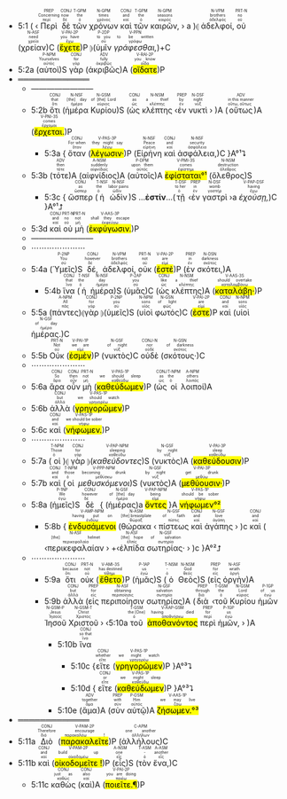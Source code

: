 - 5:1 ( ‹<RUBY><ruby><ruby>Περὶ<rt>περί</rt></ruby><rt>Concerning</rt></ruby><rt>PREP</rt></RUBY> <RUBY><ruby><ruby>δὲ<rt>δέ</rt></ruby><rt>now</rt></ruby><rt>CONJ</rt></RUBY> <RUBY><ruby><ruby>τῶν<rt>ὁ</rt></ruby><rt>the</rt></ruby><rt>T-GPM</rt></RUBY> <RUBY><ruby><ruby>χρόνων<rt>χρόνος</rt></ruby><rt>times</rt></ruby><rt>N-GPM</rt></RUBY> <RUBY><ruby><ruby>καὶ<rt>καί</rt></ruby><rt>and</rt></ruby><rt>CONJ</rt></RUBY> <RUBY><ruby><ruby>τῶν<rt>ὁ</rt></ruby><rt>the</rt></ruby><rt>T-GPM</rt></RUBY> <RUBY><ruby><ruby>καιρῶν,<rt>καιρός</rt></ruby><rt>seasons</rt></ruby><rt>N-GPM</rt></RUBY> › a )⦇ <RUBY><ruby><ruby>ἀδελφοί,<rt>ἀδελφός</rt></ruby><rt>brothers</rt></ruby><rt>N-VPM</rt></RUBY> <RUBY><ruby><ruby>οὐ<rt>οὐ</rt></ruby><rt>no</rt></ruby><rt>PRT-N</rt></RUBY> (<RUBY><ruby><ruby>χρείαν<rt>χρεία</rt></ruby><rt>need</rt></ruby><rt>N-ASF</rt></RUBY>)C (<RUBY><ruby><ruby><mark class='verb'>ἔχετε</mark><rt>ἔχω</rt></ruby><rt>you have</rt></ruby><rt>V-PAI-2P</rt></RUBY>)P ⦈(<RUBY><ruby><ruby>ὑμῖν<rt>σύ</rt></ruby><rt>to you</rt></ruby><rt>P-2DP</rt></RUBY> <RUBY><ruby><ruby><em>γράφεσθαι,</em><rt>γράφω</rt></ruby><rt>to be written</rt></ruby><rt>V-PPN</rt></RUBY>)+C
- 5:2a (<RUBY><ruby><ruby>αὐτοὶ<rt>αὐτός</rt></ruby><rt>Yourselves</rt></ruby><rt>P-NPM</rt></RUBY>)S <RUBY><ruby><ruby>γὰρ<rt>γάρ</rt></ruby><rt>for</rt></ruby><rt>CONJ</rt></RUBY> (<RUBY><ruby><ruby>ἀκριβῶς<rt>ἀκριβῶς</rt></ruby><rt>fully</rt></ruby><rt>ADV</rt></RUBY>)A (<RUBY><ruby><ruby><mark class='verb'>οἴδατε</mark><rt>οἶδα</rt></ruby><rt>you know</rt></ruby><rt>V-RAI-2P</rt></RUBY>)P
- ═════════════ 
	- ———————— 
	- 5:2b <RUBY><ruby><ruby>ὅτι<rt>ὅτι</rt></ruby><rt>that</rt></ruby><rt>CONJ</rt></RUBY> (<RUBY><ruby><ruby>ἡμέρα<rt>ἡμέρα</rt></ruby><rt>[the] day</rt></ruby><rt>N-NSF</rt></RUBY> <RUBY><ruby><ruby>Κυρίου<rt>κύριος</rt></ruby><rt>of [the] Lord</rt></ruby><rt>N-GSM</rt></RUBY>)S (<RUBY><ruby><ruby>ὡς<rt>ὡς</rt></ruby><rt>as</rt></ruby><rt>CONJ</rt></RUBY> <RUBY><ruby><ruby>κλέπτης<rt>κλέπτης</rt></ruby><rt>a thief</rt></ruby><rt>N-NSM</rt></RUBY> ‹<RUBY><ruby><ruby>ἐν<rt>ἐν</rt></ruby><rt>by</rt></ruby><rt>PREP</rt></RUBY> <RUBY><ruby><ruby>νυκτὶ<rt>νύξ</rt></ruby><rt>night</rt></ruby><rt>N-DSF</rt></RUBY> › )A (<RUBY><ruby><ruby>οὕτως<rt>οὕτω, οὕτως</rt></ruby><rt>in this manner</rt></ruby><rt>ADV</rt></RUBY>)A (<RUBY><ruby><ruby><mark class='verb'>ἔρχεται.</mark><rt>ἔρχομαι</rt></ruby><rt>comes</rt></ruby><rt>V-PNI-3S</rt></RUBY>)P 
		- 5:3a { <RUBY><ruby><ruby>ὅταν<rt>ὅταν</rt></ruby><rt>For when</rt></ruby><rt>CONJ</rt></RUBY> (<RUBY><ruby><ruby><mark class='verb'>λέγωσιν·</mark><rt>λέγω</rt></ruby><rt>they might say</rt></ruby><rt>V-PAS-3P</rt></RUBY>)P (<RUBY><ruby><ruby>Εἰρήνη<rt>εἰρήνη</rt></ruby><rt>Peace</rt></ruby><rt>N-NSF</rt></RUBY> <RUBY><ruby><ruby>καὶ<rt>καί</rt></ruby><rt>and</rt></ruby><rt>CONJ</rt></RUBY> <RUBY><ruby><ruby>ἀσφάλεια,<rt>ἀσφάλεια</rt></ruby><rt>security</rt></ruby><rt>N-NSF</rt></RUBY>)C }A°¹⮧
	- 5:3b (<RUBY><ruby><ruby>τότε<rt>τότε</rt></ruby><rt>then</rt></ruby><rt>ADV</rt></RUBY>)A (<RUBY><ruby><ruby>αἰφνίδιος<rt>αἰφνίδιος</rt></ruby><rt>suddenly</rt></ruby><rt>A-NSM</rt></RUBY>)A (<RUBY><ruby><ruby>αὐτοῖς<rt>αὐτός</rt></ruby><rt>upon them</rt></ruby><rt>P-DPM</rt></RUBY>)A <RUBY><ruby><ruby><mark><mark class='verb'>ἐφίσταται°¹</mark></mark><rt>ἐφίστημι</rt></ruby><rt>comes</rt></ruby><rt>V-PMI-3S</rt></RUBY> (<RUBY><ruby><ruby>ὄλεθρος<rt>ὄλεθρος</rt></ruby><rt>destruction</rt></ruby><rt>N-NSM</rt></RUBY>)S
		- 5:3c { <RUBY><ruby><ruby>ὥσπερ<rt>ὥσπερ</rt></ruby><rt>as</rt></ruby><rt>CONJ</rt></RUBY> (<RUBY><ruby><ruby>ἡ<rt>ὁ</rt></ruby><rt>the</rt></ruby><rt>T-NSF</rt></RUBY> <RUBY><ruby><ruby>ὠδὶν<rt>ὠδίν</rt></ruby><rt>labor pains</rt></ruby><rt>N-NSF</rt></RUBY>)S ...**ἐστίν**...(<RUBY><ruby><ruby>τῇ<rt>ὁ</rt></ruby><rt>to her</rt></ruby><rt>T-DSF</rt></RUBY> ‹<RUBY><ruby><ruby>ἐν<rt>ἐν</rt></ruby><rt>in</rt></ruby><rt>PREP</rt></RUBY> <RUBY><ruby><ruby>γαστρὶ<rt>γαστήρ</rt></ruby><rt>womb</rt></ruby><rt>N-DSF</rt></RUBY> ›a <RUBY><ruby><ruby><em>ἐχούσῃ,</em><rt>ἔχω</rt></ruby><rt>having</rt></ruby><rt>V-PAP-DSF</rt></RUBY>)C }A°¹⮥
	- 5:3d <RUBY><ruby><ruby>καὶ<rt>καί</rt></ruby><rt>and</rt></ruby><rt>CONJ</rt></RUBY> <RUBY><ruby><ruby>οὐ<rt>οὐ</rt></ruby><rt>no</rt></ruby><rt>PRT-N</rt></RUBY> <RUBY><ruby><ruby>μὴ<rt>μή</rt></ruby><rt>not</rt></ruby><rt>PRT-N</rt></RUBY> (<RUBY><ruby><ruby><mark class='verb'>ἐκφύγωσιν.</mark><rt>ἐκφεύγω</rt></ruby><rt>shall they escape</rt></ruby><rt>V-AAS-3P</rt></RUBY>)P 
	- ———————— 
	- ⋯⋯⋯⋯⋯⋯⋯ 
	- 5:4a (<RUBY><ruby><ruby>Ὑμεῖς<rt>σύ</rt></ruby><rt>You</rt></ruby><rt>P-2NP</rt></RUBY>)S <RUBY><ruby><ruby>δέ,<rt>δέ</rt></ruby><rt>however</rt></ruby><rt>CONJ</rt></RUBY> <RUBY><ruby><ruby>ἀδελφοί,<rt>ἀδελφός</rt></ruby><rt>brothers</rt></ruby><rt>N-VPM</rt></RUBY> <RUBY><ruby><ruby>οὐκ<rt>οὐ</rt></ruby><rt>not</rt></ruby><rt>PRT-N</rt></RUBY> (<RUBY><ruby><ruby><mark class='verb'>ἐστὲ</mark><rt>εἰμί</rt></ruby><rt>are</rt></ruby><rt>V-PAI-2P</rt></RUBY>)P (<RUBY><ruby><ruby>ἐν<rt>ἐν</rt></ruby><rt>in</rt></ruby><rt>PREP</rt></RUBY> <RUBY><ruby><ruby>σκότει,<rt>σκότος</rt></ruby><rt>darkness</rt></ruby><rt>N-DSN</rt></RUBY>)A
		- 5:4b <RUBY><ruby><ruby>ἵνα<rt>ἵνα</rt></ruby><rt>that</rt></ruby><rt>CONJ</rt></RUBY> (<RUBY><ruby><ruby>ἡ<rt>ὁ</rt></ruby><rt>the</rt></ruby><rt>T-NSF</rt></RUBY> <RUBY><ruby><ruby>ἡμέρα<rt>ἡμέρα</rt></ruby><rt>day</rt></ruby><rt>N-NSF</rt></RUBY>)S (<RUBY><ruby><ruby>ὑμᾶς<rt>σύ</rt></ruby><rt>you</rt></ruby><rt>P-2AP</rt></RUBY>)C (<RUBY><ruby><ruby>ὡς<rt>ὡς</rt></ruby><rt>like</rt></ruby><rt>CONJ</rt></RUBY> <RUBY><ruby><ruby>κλέπτης<rt>κλέπτης</rt></ruby><rt>a thief</rt></ruby><rt>N-NSM</rt></RUBY>)A (<RUBY><ruby><ruby><mark class='verb'>καταλάβῃ·</mark><rt>καταλαμβάνω</rt></ruby><rt>should overtake</rt></ruby><rt>V-AAS-3S</rt></RUBY>)P 
	- 5:5a (<RUBY><ruby><ruby>πάντες<rt>πᾶς</rt></ruby><rt>All</rt></ruby><rt>A-NPM</rt></RUBY>)⦇<RUBY><ruby><ruby>γὰρ<rt>γάρ</rt></ruby><rt>for</rt></ruby><rt>CONJ</rt></RUBY> ⦈(<RUBY><ruby><ruby>ὑμεῖς<rt>σύ</rt></ruby><rt>you</rt></ruby><rt>P-2NP</rt></RUBY>)S (<RUBY><ruby><ruby>υἱοὶ<rt>υἱός</rt></ruby><rt>sons</rt></ruby><rt>N-NPM</rt></RUBY> <RUBY><ruby><ruby>φωτός<rt>φῶς</rt></ruby><rt>of light</rt></ruby><rt>N-GSN</rt></RUBY>)C (<RUBY><ruby><ruby><mark class='verb'>ἐστε</mark><rt>εἰμί</rt></ruby><rt>are</rt></ruby><rt>V-PAI-2P</rt></RUBY>)P <RUBY><ruby><ruby>καὶ<rt>καί</rt></ruby><rt>and</rt></ruby><rt>CONJ</rt></RUBY> (<RUBY><ruby><ruby>υἱοὶ<rt>υἱός</rt></ruby><rt>sons</rt></ruby><rt>N-NPM</rt></RUBY> <RUBY><ruby><ruby>ἡμέρας.<rt>ἡμέρα</rt></ruby><rt>of day</rt></ruby><rt>N-GSF</rt></RUBY>)C 
	- 5:5b <RUBY><ruby><ruby>Οὐκ<rt>οὐ</rt></ruby><rt>Not</rt></ruby><rt>PRT-N</rt></RUBY> (<RUBY><ruby><ruby><mark class='verb'>ἐσμὲν</mark><rt>εἰμί</rt></ruby><rt>we are</rt></ruby><rt>V-PAI-1P</rt></RUBY>)P (<RUBY><ruby><ruby>νυκτὸς<rt>νύξ</rt></ruby><rt>of night</rt></ruby><rt>N-GSF</rt></RUBY>)C <RUBY><ruby><ruby>οὐδὲ<rt>οὐδέ</rt></ruby><rt>nor</rt></ruby><rt>CONJ-N</rt></RUBY> (<RUBY><ruby><ruby>σκότους·<rt>σκότος</rt></ruby><rt>of darkness</rt></ruby><rt>N-GSN</rt></RUBY>)C
	- ⋯⋯⋯⋯⋯⋯⋯ 
	- 5:6a <RUBY><ruby><ruby>ἄρα<rt>ἄρα</rt></ruby><rt>So</rt></ruby><rt>CONJ</rt></RUBY> <RUBY><ruby><ruby>οὖν<rt>οὖν</rt></ruby><rt>then</rt></ruby><rt>CONJ</rt></RUBY> <RUBY><ruby><ruby>μὴ<rt>μή</rt></ruby><rt>not</rt></ruby><rt>PRT-N</rt></RUBY> (<RUBY><ruby><ruby><mark class='verb'>καθεύδωμεν</mark><rt>καθεύδω</rt></ruby><rt>we should sleep</rt></ruby><rt>V-PAS-1P</rt></RUBY>)P (<RUBY><ruby><ruby>ὡς<rt>ὡς</rt></ruby><rt>as</rt></ruby><rt>CONJ</rt></RUBY> <RUBY><ruby><ruby>οἱ<rt>ὁ</rt></ruby><rt>the</rt></ruby><rt>T-NPM</rt></RUBY> <RUBY><ruby><ruby>λοιποί<rt>λοιπός</rt></ruby><rt>others</rt></ruby><rt>A-NPM</rt></RUBY>)A
	- 5:6b <RUBY><ruby><ruby>ἀλλὰ<rt>ἀλλά</rt></ruby><rt>but</rt></ruby><rt>CONJ</rt></RUBY> (<RUBY><ruby><ruby><mark class='verb'>γρηγορῶμεν</mark><rt>γρηγορέω</rt></ruby><rt>we should watch</rt></ruby><rt>V-PAS-1P</rt></RUBY>)P
	- 5:6c <RUBY><ruby><ruby>καὶ<rt>καί</rt></ruby><rt>and</rt></ruby><rt>CONJ</rt></RUBY> (<RUBY><ruby><ruby><mark class='verb'>νήφωμεν.</mark><rt>νήφω</rt></ruby><rt>we should be sober</rt></ruby><rt>V-PAS-1P</rt></RUBY>)P 
	- ⋯⋯⋯⋯⋯⋯⋯ 
	- 5:7a (<RUBY><ruby><ruby>οἱ<rt>ὁ</rt></ruby><rt>Those</rt></ruby><rt>T-NPM</rt></RUBY>)⦇ <RUBY><ruby><ruby>γὰρ<rt>γάρ</rt></ruby><rt>for</rt></ruby><rt>CONJ</rt></RUBY> ⦈(<RUBY><ruby><ruby><em>καθεύδοντες</em><rt>καθεύδω</rt></ruby><rt>sleeping</rt></ruby><rt>V-PAP-NPM</rt></RUBY>)S (<RUBY><ruby><ruby>νυκτὸς<rt>νύξ</rt></ruby><rt>by night</rt></ruby><rt>N-GSF</rt></RUBY>)A (<RUBY><ruby><ruby><mark class='verb'>καθεύδουσιν</mark><rt>καθεύδω</rt></ruby><rt>sleep</rt></ruby><rt>V-PAI-3P</rt></RUBY>)P
	- 5:7b <RUBY><ruby><ruby>καὶ<rt>καί</rt></ruby><rt>and</rt></ruby><rt>CONJ</rt></RUBY> (<RUBY><ruby><ruby>οἱ<rt>ὁ</rt></ruby><rt>those</rt></ruby><rt>T-NPM</rt></RUBY> <RUBY><ruby><ruby><em>μεθυσκόμενοι</em><rt>μεθύσκω</rt></ruby><rt>becoming drunk</rt></ruby><rt>V-PPP-NPM</rt></RUBY>)S (<RUBY><ruby><ruby>νυκτὸς<rt>νύξ</rt></ruby><rt>by night</rt></ruby><rt>N-GSF</rt></RUBY>)A (<RUBY><ruby><ruby><mark class='verb'>μεθύουσιν·</mark><rt>μεθύω</rt></ruby><rt>get drunk</rt></ruby><rt>V-PAI-3P</rt></RUBY>)P 
	- 5:8a (<RUBY><ruby><ruby>ἡμεῖς<rt>ἐγώ</rt></ruby><rt>We</rt></ruby><rt>P-1NP</rt></RUBY>)S <RUBY><ruby><ruby>δὲ<rt>δέ</rt></ruby><rt>however</rt></ruby><rt>CONJ</rt></RUBY> { (<RUBY><ruby><ruby>ἡμέρας<rt>ἡμέρα</rt></ruby><rt>of [the] day</rt></ruby><rt>N-GSF</rt></RUBY>)a <RUBY><ruby><ruby><mark class='ptc'>ὄντες</mark><rt>εἰμί</rt></ruby><rt>being</rt></ruby><rt>V-PAP-NPM</rt></RUBY> }A <RUBY><ruby><ruby><mark><mark class='verb'>νήφωμεν°²</mark></mark><rt>νήφω</rt></ruby><rt>should be sober</rt></ruby><rt>V-PAS-1P</rt></RUBY> 
		- 5:8b { <RUBY><ruby><ruby><mark class='ptc'>ἐνδυσάμενοι</mark><rt>ἐνδύω</rt></ruby><rt>having put on</rt></ruby><rt>V-AMP-NPM</rt></RUBY> (<RUBY><ruby><ruby>θώρακα<rt>θώραξ</rt></ruby><rt>[the] breastplate</rt></ruby><rt>N-ASM</rt></RUBY> ‹ <RUBY><ruby><ruby>πίστεως<rt>πίστις</rt></ruby><rt>of faith</rt></ruby><rt>N-GSF</rt></RUBY> <RUBY><ruby><ruby>καὶ<rt>καί</rt></ruby><rt>and</rt></ruby><rt>CONJ</rt></RUBY> <RUBY><ruby><ruby>ἀγάπης<rt>ἀγάπη</rt></ruby><rt>love</rt></ruby><rt>N-GSF</rt></RUBY> › )c <RUBY><ruby><ruby>καὶ<rt>καί</rt></ruby><rt>and</rt></ruby><rt>CONJ</rt></RUBY> ( ‹<RUBY><ruby><ruby>περικεφαλαίαν<rt>περικεφαλαία</rt></ruby><rt>[the] helmet</rt></ruby><rt>N-ASF</rt></RUBY> › +‹<RUBY><ruby><ruby>ἐλπίδα<rt>ἐλπίς</rt></ruby><rt>[the] hope</rt></ruby><rt>N-ASF</rt></RUBY> <RUBY><ruby><ruby>σωτηρίας·<rt>σωτηρία</rt></ruby><rt>of salvation</rt></ruby><rt>N-GSF</rt></RUBY> › )c }A°²⮥
	- ⋯⋯⋯⋯⋯⋯⋯ 
		- 5:9a <RUBY><ruby><ruby>ὅτι<rt>ὅτι</rt></ruby><rt>because</rt></ruby><rt>CONJ</rt></RUBY> <RUBY><ruby><ruby>οὐκ<rt>οὐ</rt></ruby><rt>not</rt></ruby><rt>PRT-N</rt></RUBY> (<RUBY><ruby><ruby><mark class='verb'>ἔθετο</mark><rt>τίθημι</rt></ruby><rt>has destined</rt></ruby><rt>V-AMI-3S</rt></RUBY>)P (<RUBY><ruby><ruby>ἡμᾶς<rt>ἐγώ</rt></ruby><rt>us</rt></ruby><rt>P-1AP</rt></RUBY>)S (<RUBY><ruby><ruby>ὁ<rt>ὁ</rt></ruby><rt>-</rt></ruby><rt>T-NSM</rt></RUBY> <RUBY><ruby><ruby>Θεὸς<rt>θεός</rt></ruby><rt>God</rt></ruby><rt>N-NSM</rt></RUBY>)S (<RUBY><ruby><ruby>εἰς<rt>εἰς</rt></ruby><rt>for</rt></ruby><rt>PREP</rt></RUBY> <RUBY><ruby><ruby>ὀργὴν<rt>ὀργή</rt></ruby><rt>wrath</rt></ruby><rt>N-ASF</rt></RUBY>)A
		- 5:9b <RUBY><ruby><ruby>ἀλλὰ<rt>ἀλλά</rt></ruby><rt>but</rt></ruby><rt>CONJ</rt></RUBY> (<RUBY><ruby><ruby>εἰς<rt>εἰς</rt></ruby><rt>for</rt></ruby><rt>PREP</rt></RUBY> <RUBY><ruby><ruby>περιποίησιν<rt>περιποίησις</rt></ruby><rt>obtaining</rt></ruby><rt>N-ASF</rt></RUBY> <RUBY><ruby><ruby>σωτηρίας<rt>σωτηρία</rt></ruby><rt>salvation</rt></ruby><rt>N-GSF</rt></RUBY>)A (<RUBY><ruby><ruby>διὰ<rt>διά</rt></ruby><rt>through</rt></ruby><rt>PREP</rt></RUBY> ‹<RUBY><ruby><ruby>τοῦ<rt>ὁ</rt></ruby><rt>the</rt></ruby><rt>T-GSM</rt></RUBY> <RUBY><ruby><ruby>Κυρίου<rt>κύριος</rt></ruby><rt>Lord</rt></ruby><rt>N-GSM</rt></RUBY> <RUBY><ruby><ruby>ἡμῶν<rt>ἐγώ</rt></ruby><rt>of us</rt></ruby><rt>P-1GP</rt></RUBY> <RUBY><ruby><ruby>Ἰησοῦ<rt>Ἰησοῦς</rt></ruby><rt>Jesus</rt></ruby><rt>N-GSM-P</rt></RUBY> <RUBY><ruby><ruby>Χριστοῦ<rt>Χριστός</rt></ruby><rt>Christ</rt></ruby><rt>N-GSM-T</rt></RUBY> › ‹5:10a<RUBY><ruby><ruby>τοῦ<rt>ὁ</rt></ruby><rt>the [One]</rt></ruby><rt>T-GSM</rt></RUBY> <RUBY><ruby><ruby><mark class='ptc'>ἀποθανόντος</mark><rt>ἀποθνήσκω</rt></ruby><rt>having died</rt></ruby><rt>V-AAP-GSM</rt></RUBY> <RUBY><ruby><ruby>περὶ<rt>περί</rt></ruby><rt>for</rt></ruby><rt>PREP</rt></RUBY> <RUBY><ruby><ruby>ἡμῶν,<rt>ἐγώ</rt></ruby><rt>us</rt></ruby><rt>P-1GP</rt></RUBY> › )A
			- 5:10b <RUBY><ruby><ruby>ἵνα<rt>ἵνα</rt></ruby><rt>so that</rt></ruby><rt>CONJ</rt></RUBY> 
				- 5:10c {<RUBY><ruby><ruby>εἴτε<rt>εἴτε</rt></ruby><rt>whether</rt></ruby><rt>CONJ</rt></RUBY> (<RUBY><ruby><ruby><mark class='verb'>γρηγορῶμεν</mark><rt>γρηγορέω</rt></ruby><rt>we might watch</rt></ruby><rt>V-PAS-1P</rt></RUBY>)P }A°³⮧
				- 5:10d { <RUBY><ruby><ruby>εἴτε<rt>εἴτε</rt></ruby><rt>or</rt></ruby><rt>CONJ</rt></RUBY> (<RUBY><ruby><ruby><mark class='verb'>καθεύδωμεν</mark><rt>καθεύδω</rt></ruby><rt>we might sleep</rt></ruby><rt>V-PAS-1P</rt></RUBY>)P }A°³⮧
			- 5:10e (<RUBY><ruby><ruby>ἅμα<rt>ἅμα</rt></ruby><rt>together</rt></ruby><rt>ADV</rt></RUBY>)A (<RUBY><ruby><ruby>σὺν<rt>σύν</rt></ruby><rt>with</rt></ruby><rt>PREP</rt></RUBY> <RUBY><ruby><ruby>αὐτῷ<rt>αὐτός</rt></ruby><rt>Him</rt></ruby><rt>P-DSM</rt></RUBY>)A <RUBY><ruby><ruby><mark><mark class='verb'>ζήσωμεν.°³</mark></mark><rt>ζάω</rt></ruby><rt>we may live</rt></ruby><rt>V-AAS-1P</rt></RUBY> 
- ═════════════ 
- 5:11a <RUBY><ruby><ruby>Διὸ<rt>διό</rt></ruby><rt>Therefore</rt></ruby><rt>CONJ</rt></RUBY> (<RUBY><ruby><ruby><mark class='verb'>παρακαλεῖτε</mark><rt>παρακαλέω !</rt></ruby><rt>encourage</rt></ruby><rt>V-PAM-2P</rt></RUBY>)P (<RUBY><ruby><ruby>ἀλλήλους<rt>ἀλλήλων</rt></ruby><rt>one another</rt></ruby><rt>C-APM</rt></RUBY>)C
- 5:11b <RUBY><ruby><ruby>καὶ<rt>καί</rt></ruby><rt>and</rt></ruby><rt>CONJ</rt></RUBY> (<RUBY><ruby><ruby><mark class='verb'>οἰκοδομεῖτε !</mark><rt>οἰκοδομέω</rt></ruby><rt>build up</rt></ruby><rt>V-PAM-2P</rt></RUBY>)P (<RUBY><ruby><ruby>εἷς<rt>εἷς</rt></ruby><rt>one</rt></ruby><rt>A-NSM</rt></RUBY>)S (<RUBY><ruby><ruby>τὸν<rt>ὁ</rt></ruby><rt>-</rt></ruby><rt>T-ASM</rt></RUBY> <RUBY><ruby><ruby>ἕνα,<rt>εἷς</rt></ruby><rt>another</rt></ruby><rt>A-ASM</rt></RUBY>)C
	- 5:11c <RUBY><ruby><ruby>καθὼς<rt>καθώς</rt></ruby><rt>just as</rt></ruby><rt>CONJ</rt></RUBY> (<RUBY><ruby><ruby>καὶ<rt>καί</rt></ruby><rt>also</rt></ruby><rt>CONJ</rt></RUBY>)A (<RUBY><ruby><ruby><mark class='verb'>ποιεῖτε.¶</mark><rt>ποιέω</rt></ruby><rt>you are doing</rt></ruby><rt>V-PAI-2P</rt></RUBY>)P